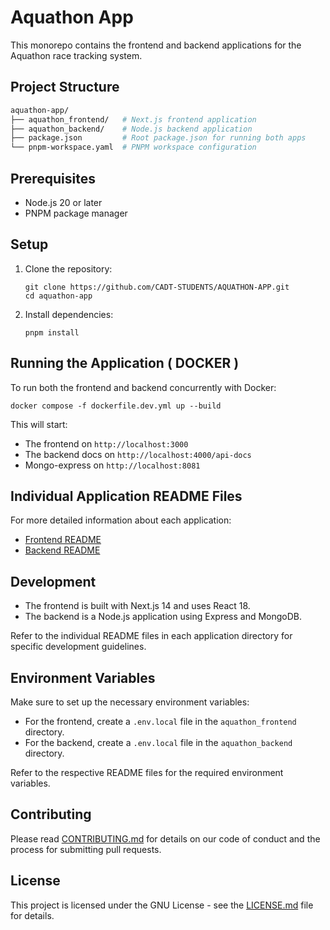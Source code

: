 # Aquathon App 

This monorepo contains the frontend and backend applications for the Aquathon race tracking system.

## Project Structure

```bash
aquathon-app/
├── aquathon_frontend/   # Next.js frontend application
├── aquathon_backend/    # Node.js backend application
├── package.json         # Root package.json for running both apps
└── pnpm-workspace.yaml  # PNPM workspace configuration
```

## Prerequisites

- Node.js 20 or later
- PNPM package manager

## Setup

1. Clone the repository:
   ```
   git clone https://github.com/CADT-STUDENTS/AQUATHON-APP.git
   cd aquathon-app
   ```

2. Install dependencies:
   ```
   pnpm install
   ```

## Running the Application ( DOCKER )

To run both the frontend and backend concurrently with Docker:
   ```
   docker compose -f dockerfile.dev.yml up --build
   ```


This will start:
- The frontend on `http://localhost:3000`
- The backend docs  on `http://localhost:4000/api-docs`
- Mongo-express on `http://localhost:8081`

## Individual Application README Files

For more detailed information about each application:

- [Frontend README](./aquathon_frontend/README.md)
- [Backend README](./aquathon_backend/README.md)

## Development

- The frontend is built with Next.js 14 and uses React 18.
- The backend is a Node.js application using Express and MongoDB.

Refer to the individual README files in each application directory for specific development guidelines.

## Environment Variables

Make sure to set up the necessary environment variables:

- For the frontend, create a `.env.local` file in the `aquathon_frontend` directory.
- For the backend, create a `.env.local` file in the `aquathon_backend` directory.

Refer to the respective README files for the required environment variables.

## Contributing

Please read [CONTRIBUTING.md](CONTRIBUTING.md) for details on our code of conduct and the process for submitting pull requests.

## License

This project is licensed under the GNU License - see the [LICENSE.md](LICENSE.md) file for details.
